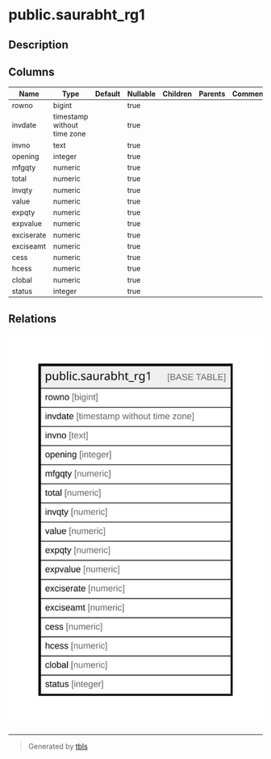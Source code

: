 # public.saurabht_rg1

## Description

## Columns

| Name | Type | Default | Nullable | Children | Parents | Comment |
| ---- | ---- | ------- | -------- | -------- | ------- | ------- |
| rowno | bigint |  | true |  |  |  |
| invdate | timestamp without time zone |  | true |  |  |  |
| invno | text |  | true |  |  |  |
| opening | integer |  | true |  |  |  |
| mfgqty | numeric |  | true |  |  |  |
| total | numeric |  | true |  |  |  |
| invqty | numeric |  | true |  |  |  |
| value | numeric |  | true |  |  |  |
| expqty | numeric |  | true |  |  |  |
| expvalue | numeric |  | true |  |  |  |
| exciserate | numeric |  | true |  |  |  |
| exciseamt | numeric |  | true |  |  |  |
| cess | numeric |  | true |  |  |  |
| hcess | numeric |  | true |  |  |  |
| clobal | numeric |  | true |  |  |  |
| status | integer |  | true |  |  |  |

## Relations

![er](public.saurabht_rg1.svg)

---

> Generated by [tbls](https://github.com/k1LoW/tbls)
